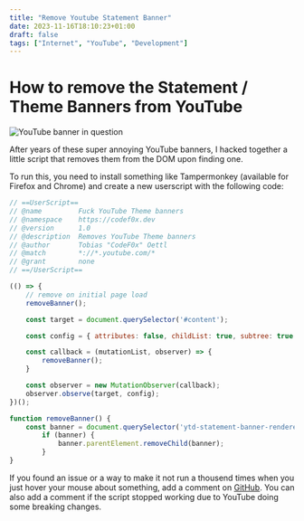 ```yaml
---
title: "Remove Youtube Statement Banner"
date: 2023-11-16T18:10:23+01:00
draft: false
tags: ["Internet", "YouTube", "Development"]
---
```


How to remove the Statement / Theme Banners from YouTube
===

![YouTube banner in question](/img/youtube-banner.jpg)

After years of these super annoying YouTube banners, I hacked together a little script that removes them from the DOM upon finding one.

To run this, you need to install something like Tampermonkey (available for Firefox and Chrome) and create a new userscript with the following code:

```js
// ==UserScript==
// @name         Fuck YouTube Theme banners
// @namespace    https://codef0x.dev
// @version      1.0
// @description  Removes YouTube Theme banners
// @author       Tobias "CodeF0x" Oettl
// @match        *://*.youtube.com/*
// @grant        none
// ==/UserScript==

(() => {
    // remove on initial page load
    removeBanner();

    const target = document.querySelector('#content');

    const config = { attributes: false, childList: true, subtree: true };

    const callback = (mutationList, observer) => {
        removeBanner();
    }

    const observer = new MutationObserver(callback);
    observer.observe(target, config);
})();

function removeBanner() {
    const banner = document.querySelector('ytd-statement-banner-renderer');
        if (banner) {
            banner.parentElement.removeChild(banner);
        }
}
```

If you found an issue or a way to make it not run a thousend times when you just hover your mouse about something, add a comment on [GitHub](https://gist.github.com/CodeF0x/4ae5d6bb10fc31c2beebcfd964a8815e).
You can also add a comment if the script stopped working due to YouTube doing some breaking changes.
